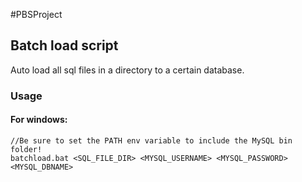 #PBSProject

## Batch load script
Auto load all sql files in a directory to a certain database.

### Usage
#### For windows:
    //Be sure to set the PATH env variable to include the MySQL bin folder!
    batchload.bat <SQL_FILE_DIR> <MYSQL_USERNAME> <MYSQL_PASSWORD> <MYSQL_DBNAME>
